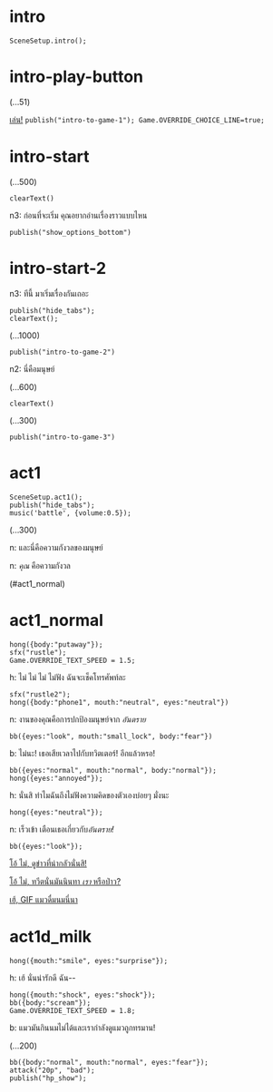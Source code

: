 # intro

`SceneSetup.intro();`

# intro-play-button

(...51)

[เล่น!](#intro-start) `publish("intro-to-game-1"); Game.OVERRIDE_CHOICE_LINE=true;`

# intro-start

(...500)

`clearText()`

n3: ก่อนที่จะเริ่ม คุณอยากอ่านเรื่องราวแบบไหน

`publish("show_options_bottom")`

# intro-start-2

n3: ทีนี้ มาเริ่มเรื่องกันเถอะ

```
publish("hide_tabs");
clearText();
```

(...1000)

`publish("intro-to-game-2")`

n2: นี่คือมนุษย์

(...600)

`clearText()`

(...300)

`publish("intro-to-game-3")`

# act1

```
SceneSetup.act1();
publish("hide_tabs");
music('battle', {volume:0.5});
```

(...300)

n: และนี่คือความกังวลของมนุษย์

n: _คุณ_ คือความกังวล

(#act1_normal)


# act1_normal

```
hong({body:"putaway"});
sfx("rustle");
Game.OVERRIDE_TEXT_SPEED = 1.5;
```

h: ไม่ ไม่ ไม่ ไม่ฟัง ฉันจะเช็คโทรศัพท์ละ
```
sfx("rustle2");
hong({body:"phone1", mouth:"neutral", eyes:"neutral"})
```

n: งานของคุณคือการปกป้องมนุษย์จาก *อันตราย*

`bb({eyes:"look", mouth:"small_lock", body:"fear"})`

b: ไม่นะ! เธอเสียเวลาไปกับทวิตเตอร์! อีกแล้วหรอ!

```
bb({eyes:"normal", mouth:"normal", body:"normal"});
hong({eyes:"annoyed"});
```

h: นั่นสิ ทำไมฉันถึงไม่ฟังความคิดของตัวเองบ่อยๆ มั่งนะ

`hong({eyes:"neutral"});`

n: เร็วเข้า เตือนเธอเกี่ยวกับ*อันตราย!*

```
bb({eyes:"look"});
```

[โอ้ ไม่, ดูข่าวที่น่ากลัวนั่นสิ!](#act1d_news)

[โอ้ ไม่, ทวีตนั่นมันนินทา *เรา* หรือป่าว?](#act1d_subtweet)

[เฮ้, GIF แมวดื่มนมนี่นา](#act1d_milk)

# act1d_milk

`hong({mouth:"smile", eyes:"surprise"});`

h: เฮ้ นั่นน่ารักดี ฉัน--

```
hong({mouth:"shock", eyes:"shock"});
bb({body:"scream"});
Game.OVERRIDE_TEXT_SPEED = 1.8;
```

b: แมวมันกินนมไม่ได้และเรากำลังดูแมวถูกทรมาน!

(...200)

```
bb({body:"normal", mouth:"normal", eyes:"fear"});
attack("20p", "bad");
publish("hp_show");
```



